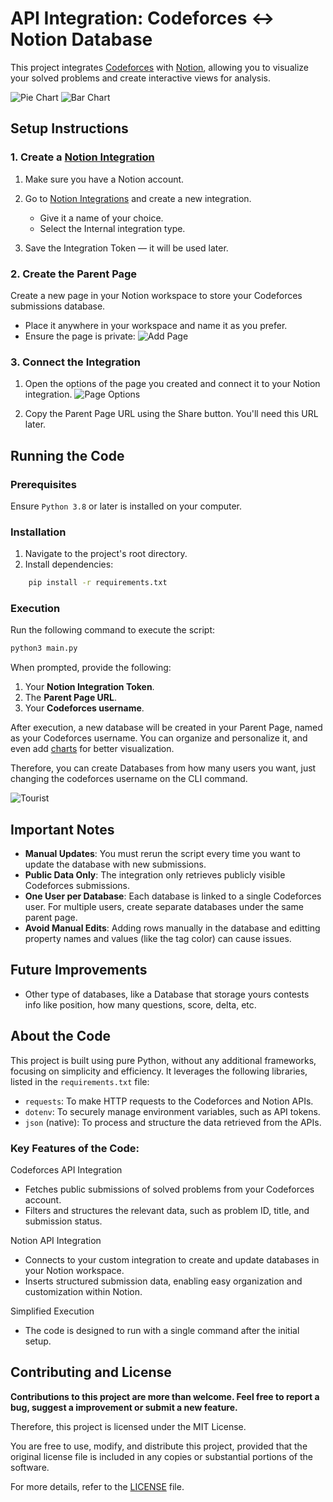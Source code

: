 # API Integration: Codeforces ↔ Notion Database

This project integrates [Codeforces](https://codeforces.com/) with [Notion](https://notion.so/), allowing you to visualize your solved problems and create interactive views for analysis.

![Pie Chart](./imgs/pie_chart.png)
![Bar Chart](./imgs/bar_chart.PNG) 

## Setup Instructions
### 1. Create a [Notion Integration](https://www.notion.so/profile/integrations)

1. Make sure you have a Notion account.
2. Go to [Notion Integrations](https://www.notion.so/profile/integrations) and create a new integration.

    - Give it a name of your choice.
    - Select the Internal integration type.
3. Save the Integration Token — it will be used later.

### 2. Create the Parent Page

Create a new page in your Notion workspace to store your Codeforces submissions database.
- Place it anywhere in your workspace and name it as you prefer.
- Ensure the page is private:
![Add Page](./imgs/add_page.PNG)

### 3. Connect the Integration

1. Open the options of the page you created and connect it to your Notion integration.
![Page Options](./imgs/page_options.png)

2. Copy the Parent Page URL using the Share button. You'll need this URL later.

## Running the Code
### Prerequisites

Ensure ` Python 3.8 ` or later is installed on your computer.

### Installation

1. Navigate to the project's root directory.
2. Install dependencies:
```bash
    pip install -r requirements.txt
```

### Execution

Run the following command to execute the script:

```bash
python3 main.py
```

When prompted, provide the following:

1. Your **Notion Integration Token**.
2. The **Parent Page URL**.
3. Your **Codeforces username**.

After execution, a new database will be created in your Parent Page, named as your Codeforces username. You can organize and personalize it, and even add [charts](https://www.notion.so/help/charts) for better visualization.

Therefore, you can create Databases from how many users you want, just changing the codeforces username on the CLI command.

![Tourist](./imgs/tourist.png)


## Important Notes
- **Manual Updates**: You must rerun the script every time you want to update the database with new submissions.
- **Public Data Only**: The integration only retrieves publicly visible Codeforces submissions.
- **One User per Database**: Each database is linked to a single Codeforces user. For multiple users, create separate databases under the same parent page.
- **Avoid Manual Edits**: Adding rows manually in the database and editting property names and values (like the tag color) can cause issues.

## Future Improvements

- Other type of databases, like a Database that storage yours contests info like position, how many questions, score,  delta, etc.

## About the Code

This project is built using pure Python, without any additional frameworks, focusing on simplicity and efficiency. It leverages the following libraries, listed in the ``requirements.txt`` file:

- ``requests``: To make HTTP requests to the Codeforces and Notion APIs.
- ``dotenv``: To securely manage environment variables, such as API tokens.
- ``json`` (native): To process and structure the data retrieved from the APIs.

### Key Features of the Code:

Codeforces API Integration
- Fetches public submissions of solved problems from your Codeforces account.
- Filters and structures the relevant data, such as problem ID, title, and submission status.

Notion API Integration
- Connects to your custom integration to create and update databases in your Notion workspace.
- Inserts structured submission data, enabling easy organization and customization within Notion.

Simplified Execution
- The code is designed to run with a single command after the initial setup.

## Contributing and License
**Contributions to this project are more than welcome. Feel free to report a bug, suggest a improvement or submit a new feature.**

Therefore, this project is licensed under the MIT License.

You are free to use, modify, and distribute this project, provided that the original license file is included in any copies or substantial portions of the software.

For more details, refer to the [LICENSE](./LICENSE) file.